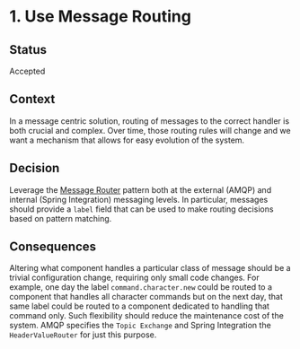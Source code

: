 # 1. Use Message Routing

## Status
Accepted

## Context
In a message centric solution, routing of messages to the correct handler is both crucial and complex. Over time, those routing rules will change and we want a mechanism that allows for easy evolution of the system.

## Decision
Leverage the [Message Router](https://www.enterpriseintegrationpatterns.com/patterns/messaging/MessageRouter.html) pattern both at the external (AMQP) and internal (Spring Integration) messaging levels. In particular, messages should provide a `label` field that can be used to make routing decisions based on pattern matching.

## Consequences
Altering what component handles a particular class of message should be a trivial configuration change, requiring only small code changes.  For example, one day the label `command.character.new` could be routed to a component that handles all character commands but on the next day, that same label could be routed to a component dedicated to handling that command only.  Such flexibility should reduce the maintenance cost of the system. AMQP specifies the `Topic Exchange` and Spring Integration the `HeaderValueRouter` for just this purpose.